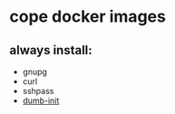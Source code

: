 # cope docker images

## always install:
- gnupg
- curl
- sshpass
- [dumb-init](https://github.com/Yelp/dumb-init)
